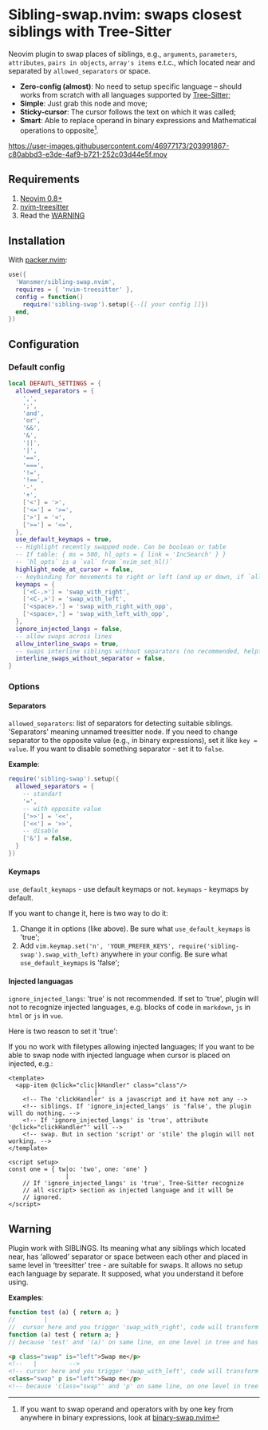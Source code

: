 # Sibling-swap.nvim: swaps closest siblings with Tree-Sitter

Neovim plugin to swap places of siblings, e.g., `arguments`, `parameters`, `attributes`, `pairs in objects`, `array's items` e.t.c., which located near and separated by `allowed_separators` or space.

- **Zero-config (almost)**: No need to setup specific language – should works from scratch with all languages supported by [Tree-Sitter](https://tree-sitter.github.io/tree-sitter/);
- **Simple**: Just grab this node and move;
- **Sticky-cursor**: The cursor follows the text on which it was called;
- **Smart**: Able to replace operand in binary expressions and Mathematical operations to opposite[^1].

> [^1]: If you want to swap operand and operators with by one key from anywhere in binary expressions, look at [binary-swap.nvim](https://github.com/Wansmer/binary-swap.nvim)

<https://user-images.githubusercontent.com/46977173/203991867-c80abbd3-e3de-4af9-b721-252c03d44e5f.mov>

## Requirements

1. [Neovim 0.8+](https://github.com/neovim/neovim/releases)
2. [nvim-treesitter](https://github.com/nvim-treesitter/nvim-treesitter)
3. Read the [WARNING](#warning)

## Installation

With [packer.nvim](https://github.com/wbthomason/packer.nvim):

```lua
use({
  'Wansmer/sibling-swap.nvim',
  requires = { 'nvim-treesitter' },
  config = function()
    require('sibling-swap').setup({--[[ your config ]]})
  end,
})
```

## Configuration

### Default config

```lua
local DEFAUTL_SETTINGS = {
  allowed_separators = {
    ',',
    ';',
    'and',
    'or',
    '&&',
    '&',
    '||',
    '|',
    '==',
    '===',
    '!=',
    '!==',
    '-',
    '+',
    ['<'] = '>',
    ['<='] = '>=',
    ['>'] = '<',
    ['>='] = '<=',
  },
  use_default_keymaps = true,
  -- Highlight recently swapped node. Can be boolean or table
  -- If table: { ms = 500, hl_opts = { link = 'IncSearch' } }
  -- `hl_opts` is a `val` from `nvim_set_hl()`
  highlight_node_at_cursor = false,
  -- keybinding for movements to right or left (and up or down, if `allow_interline_swaps` is true)
  keymaps = {
    ['<C-.>'] = 'swap_with_right',
    ['<C-,>'] = 'swap_with_left',
    ['<space>.'] = 'swap_with_right_with_opp',
    ['<space>,'] = 'swap_with_left_with_opp',
  },
  ignore_injected_langs = false,
  -- allow swaps across lines
  allow_interline_swaps = true,
  -- swaps interline siblings without separators (no recommended, helpful for swaps html-like attributes)
  interline_swaps_without_separator = false,
}
```

### Options

#### Separators

`allowed_separators`: list of separators for detecting suitable siblings. 'Separators' meaning unnamed treesitter node.
If you need to change separator to the opposite value (e.g., in binary expressions), set it like `key = value`.
If you want to disable something separator - set it to `false`.

**Example**:

```lua
require('sibling-swap').setup({
  allowed_separators = {
    -- standart
    '=',
    -- with opposite value
    ['>>'] = '<<',
    ['<<'] = '>>',
    -- disable
    ['&'] = false,
  }
})
```

#### Keymaps

`use_default_keymaps` - use default keymaps or not.
`keymaps` - keymaps by default.

If you want to change it, here is two way to do it:

1. Change it in options (like above). Be sure what `use_default_keymaps` is 'true';
2. Add `vim.keymap.set('n', 'YOUR_PREFER_KEYS', require('sibling-swap').swap_with_left)` anywhere in your config. Be sure what `use_default_keymaps` is 'false';

#### Injected languagas

`ignore_injected_langs`: 'true' is not recommended. If set to 'true', plugin will not to recognize injected languages, e.g. blocks of code in `markdown`, `js` in `html` or `js` in `vue`.

Here is two reason to set it 'true':

If you no work with filetypes allowing injected languages;
If you want to be able to swap node with injected language when cursor is placed on injected, e.g.:

```vue
<template>
  <app-item @click="clic|kHandler" class="class"/>
                        |
    <!-- The 'clickHandler' is a javascript and it have not any -->
    <!-- siblings. If 'ignore_injected_langs' is 'false', the plugin will do nothing. -->
    <!-- If 'ignore_injected_langs' is 'true', attribute '@click="clickHandler"' will -->
    <!-- swap. But in section 'script' or 'stile' the plugin will not working. -->
</template>

<script setup>
const one = { tw|o: 'two', one: 'one' }
                |
    // If 'ignore_injected_langs' is 'true', Tree-Sitter recognize
    // all <script> section as injected language and it will be
    // ignored.
</script>
```

## Warning

Plugin work with SIBLINGS. Its meaning what any siblings which located near, has ‘allowed’ separator or space between
each other and placed in same level in ‘treesitter’ tree - are suitable for swaps.
It allows no setup each language by separate.
It supposed, what you understand it before using.

**Examples**:

```javascript
function test (a) { return a; }
//        |
//  cursor here and you trigger 'swap_with_right', code will transform to
function (a) test { return a; }
// because 'test' and '(a)' on same line, on one level in tree and has space between each other
```

```html
<p class="swap" is="left">Swap me</p>
<!--   |         -->
<!-- cursor here and you trigger 'swap_with_left', code will transform to -->
<class="swap" p is="left">Swap me</p>
<!-- because 'class="swap"' and 'p' on same line, on one level in tree and has space between each other -->
```
